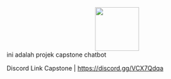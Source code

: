 <div id="header" align="center">
  <img src="[https://i.giphy.com/media/v1.Y2lkPTc5MGI3NjExcjJqYmxrOHRvNno1Z3Yyanhta3Z5bHpwMDN5d2NzdnZ2dmJpMWhtNSZlcD12MV9pbnRlcm5hbF9naWZfYnlfaWQmY3Q9cw/M9gbBd9nbDrOTu1Mqx/giphy.gif]" width="100"/>
</div>
ini adalah projek capstone chatbot

Discord Link Capstone | https://discord.gg/VCX7Qdqa
